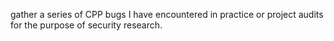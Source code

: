gather a series of CPP bugs I have encountered in practice or project audits for the purpose of security research.